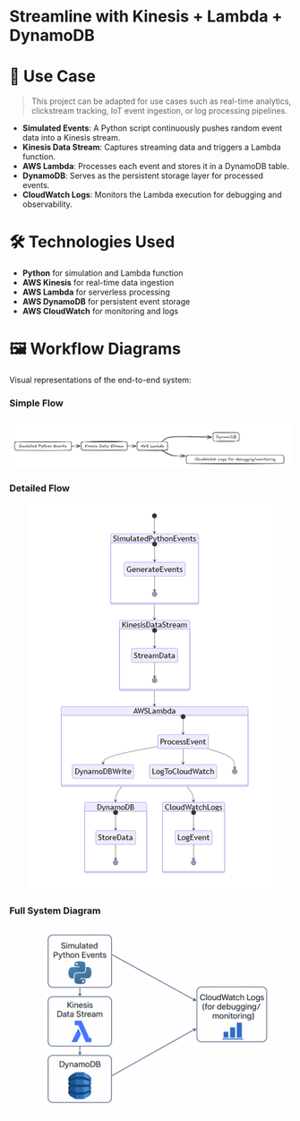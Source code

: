 # Streamline with Kinesis + Lambda + DynamoDB

# 🧪 Use Case

> This project can be adapted for use cases such as real-time analytics, clickstream tracking, IoT event ingestion, or log processing pipelines.

- **Simulated Events**: A Python script continuously pushes random event data into a Kinesis stream.
- **Kinesis Data Stream**: Captures streaming data and triggers a Lambda function.
- **AWS Lambda**: Processes each event and stores it in a DynamoDB table.
- **DynamoDB**: Serves as the persistent storage layer for processed events.
- **CloudWatch Logs**: Monitors the Lambda execution for debugging and observability.

# 🛠 Technologies Used

- **Python** for simulation and Lambda function
- **AWS Kinesis** for real-time data ingestion
- **AWS Lambda** for serverless processing
- **AWS DynamoDB** for persistent event storage
- **AWS CloudWatch** for monitoring and logs


# 🖼 Workflow Diagrams

Visual representations of the end-to-end system:

### Simple Flow
![Simple Workflow](./assets/simple_workflow.png)

### Detailed Flow
<p align="center">
  <img src="./assets/detailed_workflow.png" alt="Detailed Workflow">
</p>

### Full System Diagram
![Full System](./assets/workflow-diagram.png)